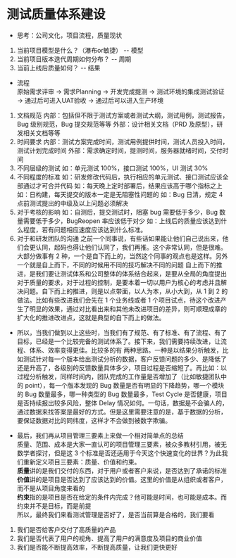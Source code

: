 # 测试质量体系建设   

* 思考：公司文化，项目流程，质量现状    

1. 当前项目模型是什么？（瀑布or敏捷）  -- 模型
2. 当前项目版本迭代周期如何分布？    -- 周期
3. 当前上线后质量如何？              -- 结果

* 流程   
原始需求评审 → 需求Planning → 开发完成提测 → 测试环境的集成测试验证 → 通过后可进入UAT验收 → 通过后可以进入生产环境  

1. 文档规范
内部：包括但不限于测试方案或者测试大纲，测试用例，测试报告，Bug 级别规范，Bug 提交规范等等
外部：设计相关文档（PRD 及原型），研发相关文档等等
2. 时间要求
内部：测试方案完成时间，测试用例提供时间，测试人员投入时间，测试计划完成时间
外部：需求确定时间，提测时间，服务器就绪时间，交付时间
3. 不同层级的测试
如：单元测试 100%，接口测试 100%，UI 测试 30%
4. 不同程度的标准
如：研发修改代码后，执行相应的单元测试、接口测试应该全部通过才可合并代码
如：每天晚上定时部署后，结果应该高于哪个指标之上
如：日构建，每天提交的版本一定是无阻塞性问题的
如：Bug 日清，规定 4 点前测试提出的中级及以上问题必须解决
5. 对于考核的影响
如：自测后，提交测试时，阻塞 bug 需要低于多少，Bug 数量需要低于多少，BugReopen 率应该低于对少
如：上线后的质量应该达到什么程度，若有问题相应速度应该达到什么标准。
6. 对于和研发团队的沟通
之前一个同事说，有些话如果能让他们自己说出来，他们会更认同，起码也得让他们认同了，我们再推。这个非常认同，但是很难。大部分做事有 2 种，一个是自下而上的，当然这个同事的观点也是这样。另外一个就是自上而下，不同的时候用不同的技巧解决不同的问题
自上而下的推进，是我们要让测试体系和公司整体的体系结合起来，是要从全局的角度提出对于质量的要求，对于过程的控制，是要本着一切以用户为核心的考虑并且解决问题。自下而上的推进，则是以点带面，以人为本，从小大到，从 1 到 2 的做法。比如有些改进我们会先在 1 个业务线或者 1 个项目试点，待这个改进产生了明显的效果，通过对比看出来和其他未改进项目的差异，则可顺理成章的扩大化的推进改进点，这就是典型的自下而上的做法。

* 所以，当我们做到以上这些时，当我们有了规范、有了标准、有了流程、有了目标，已经是一个比较完备的测试体系了。接下来，我们需要持续改进，让流程、体系、效率变得更佳。比较多的有 两种思路。一种是以结果分析触发，比如测试针对每一个版本给出测试分析的数据，客户反馈问题的多少、是降低了还是升高了，各级别的反馈数量具体多少，项目过程是否缩短了。再比如：以过程分析触发，同样时间内，团队完成的工作量是否增加了（比如敏捷团队中的 point），每一个版本发现的 Bug 数量是否有明显的下降趋势，哪一个模块的 Bug 数量最多，哪一种类型的 Bug 数量最多，Test Cycle 是否健康，项目是否持续报出较多风险，整体 Delay 情况如何。一句话，数据是不会骗人的，通过数据来找答案是最好的方式。但是这里需要注意的是，基于数据的分析，要保证数据对比的同纬度，这样才不会做到被数字欺骗。

* 最后，我们再从项目管理三要素上来做一个相对简单点的总结  
质量、范围、成本是大家一直认可的项目管理三要素，被众多教材引用，被无数学者探讨，但是这 3 个标准是否还适用于今天这个快速变化的世界？为此我们重新定义项目三要素：质量、价值和约束。  
**质量**讲的是我们交付的东西，对于用户或者客户来说，是否达到了承诺的标准  
**价值**讲的是项目是否达到了应该达到的价值。这里的价值是从组织或者客户，而不是从项目角度来看的  
**约束**指的是项目是否在给定的条件内完成？他可能是时间，也可能是成本。而约束并不是目标，而是前提     
所以，最终我们来看测试管理是否好了，是否当前算是合格的，我们要看
1. 我们是否给客户交付了高质量的产品
2. 我们是否代表了用户的视角、提高了用户的满意度及项目的商业价值
3. 我们是否能不断提高效率，不断提高质量，让我们更快更好